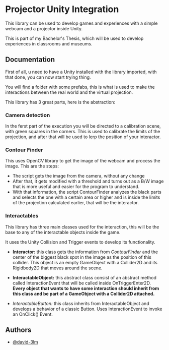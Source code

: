 
# Projector Unity Integration

This library can be used to develop games and experiences with a simple webcam and a projector inside Unity.

This is part of my Bachelor's Thesis, which will be used to develop experiences in classrooms and museums.


## Documentation

First of all, u need to have a Unity installed with the library imported, with that done, you can now start trying thing.

You will find a folder with some prefabs, this is what is used to make the interactions between the real world and the virtual projection. 

This library has 3 great parts, here is the abstraction:

### Camera detection

In the ferst part of the execution you will be directed to a calibration scene, with green squares in the corners. 
This is used to calibrate the limits of the projection, and after that will be used to lerp the position of your interactor.

### Contour Finder

This uses OpenCV library to get the image of the webcam and process the image. This are the steps:

- The script gets the image from the camera, without any change
- After that, it gets modified with a threshold and turns out as a B/W image that is more useful and easier for the program to understand.
- With that information, the script ContourFinder analyzes the black parts and selects the one with a certain area or higher and is inside the limits of the projection calculated earlier, that will be the interactor.

### Interactables
This library has three main classes used for the interaction, this will be the base to any of the interactable objects inside the game.

It uses the Unity Collision and Trigger events to develop its functionality.

- **Interactor:** this class gets the information from *ContourFinder* and the center of the biggest black spot in the image as the position of this collider. This object is an empty GameObject with a Collider2D and its Rigidbody2D that moves around the scene.

- **InteractableObject:** this abstract class consist of an abstract method called InteractionEvent that will be called inside OnTriggerEnter2D. **Every object that wants to have some interaction should inherit from this class and be part of a GameObject with a Collider2D attached.**

- *InteractableButton:* this class inherits from InteractableObject and develops a behavior of a classic Button. Uses InteractionEvent to invoke an OnClick() Event.

## Authors

- [@david-3lm](https://david-3lm.github.io/)

